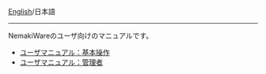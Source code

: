 [English](https://github.com/aegif/NemakiWare/wiki/UserManual)/日本語 
***
NemakiWareのユーザ向けのマニュアルです。

* [ユーザマニュアル：基本操作](https://github.com/aegif/NemakiWare/wiki/%E3%83%A6%E3%83%BC%E3%82%B6%E3%83%9E%E3%83%8B%E3%83%A5%E3%82%A2%E3%83%AB%EF%BC%9A%E5%9F%BA%E6%9C%AC%E6%93%8D%E4%BD%9C)
* [ユーザマニュアル：管理者](https://github.com/aegif/NemakiWare/wiki/%E3%83%A6%E3%83%BC%E3%82%B6%E3%83%9E%E3%83%8B%E3%83%A5%E3%82%A2%E3%83%AB%EF%BC%9A%E7%AE%A1%E7%90%86%E8%80%85)
